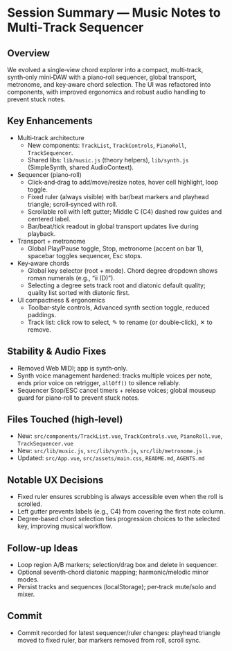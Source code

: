 # Session Summary — Music Notes to Multi‑Track Sequencer

## Overview

We evolved a single‑view chord explorer into a compact, multi‑track, synth‑only mini‑DAW with a piano‑roll sequencer, global transport, metronome, and key‑aware chord selection. The UI was refactored into components, with improved ergonomics and robust audio handling to prevent stuck notes.

## Key Enhancements

- Multi‑track architecture
  - New components: `TrackList`, `TrackControls`, `PianoRoll`, `TrackSequencer`.
  - Shared libs: `lib/music.js` (theory helpers), `lib/synth.js` (SimpleSynth, shared AudioContext).
- Sequencer (piano‑roll)
  - Click‑and‑drag to add/move/resize notes, hover cell highlight, loop toggle.
  - Fixed ruler (always visible) with bar/beat markers and playhead triangle; scroll‑synced with roll.
  - Scrollable roll with left gutter; Middle C (C4) dashed row guides and centered label.
  - Bar/beat/tick readout in global transport updates live during playback.
- Transport + metronome
  - Global Play/Pause toggle, Stop, metronome (accent on bar 1), spacebar toggles sequencer, Esc stops.
- Key‑aware chords
  - Global key selector (root + mode). Chord degree dropdown shows roman numerals (e.g., “ii (D)”).
  - Selecting a degree sets track root and diatonic default quality; quality list sorted with diatonic first.
- UI compactness & ergonomics
  - Toolbar‑style controls, Advanced synth section toggle, reduced paddings.
  - Track list: click row to select, ✎ to rename (or double‑click), ✕ to remove.

## Stability & Audio Fixes

- Removed Web MIDI; app is synth‑only.
- Synth voice management hardened: tracks multiple voices per note, ends prior voice on retrigger, `allOff()` to silence reliably.
- Sequencer Stop/ESC cancel timers + release voices; global mouseup guard for piano‑roll to prevent stuck notes.

## Files Touched (high‑level)

- New: `src/components/TrackList.vue`, `TrackControls.vue`, `PianoRoll.vue`, `TrackSequencer.vue`
- New: `src/lib/music.js`, `src/lib/synth.js`, `src/lib/metronome.js`
- Updated: `src/App.vue`, `src/assets/main.css`, `README.md`, `AGENTS.md`

## Notable UX Decisions

- Fixed ruler ensures scrubbing is always accessible even when the roll is scrolled.
- Left gutter prevents labels (e.g., C4) from covering the first note column.
- Degree‑based chord selection ties progression choices to the selected key, improving musical workflow.

## Follow‑up Ideas

- Loop region A/B markers; selection/drag box and delete in sequencer.
- Optional seventh‑chord diatonic mapping; harmonic/melodic minor modes.
- Persist tracks and sequences (localStorage); per‑track mute/solo and mixer.

## Commit

- Commit recorded for latest sequencer/ruler changes: playhead triangle moved to fixed ruler, bar markers removed from roll, scroll sync.
